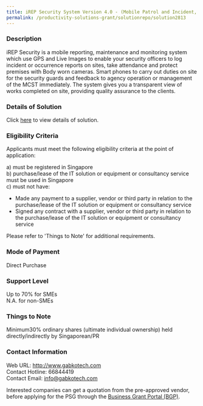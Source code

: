 ```yaml
---
title: iREP Security System Version 4.0 - (Mobile Patrol and Incident, E-Occurrence with 5 BWCs) Package 4
permalink: /productivity-solutions-grant/solutionrepo/solution2813
---
```


### Description

iREP Security is a mobile reporting, maintenance and monitoring system which use GPS and Live Images to enable your security officers to log incident or occurrence reports on sites, take attendance and protect premises with Body worn cameras.  Smart phones to carry out duties on site for the security guards and feedback to agency operation or management of the MCST immediately.  The system gives you a transparent view of works completed on site, providing quality assurance to the clients.

### Details of Solution

Click <a href='https://www.gobusiness.gov.sg/images/psg/Gabkotech_iREP_20210378_Desensitised_Annex_3_Part_4.pdf' target='_blank' rel='noopener'>here</a> to view details of solution.

### Eligibility Criteria

Applicants must meet the following eligibility criteria at the point of application:

a) must be registered in Singapore <br>
b) purchase/lease of the IT solution or equipment or consultancy service must be used in Singapore <br>
c) must not have:
- Made any payment to a supplier, vendor or third party in relation to the purchase/lease of the IT solution or equipment or consultancy service
- Signed any contract with a supplier, vendor or third party in relation to the purchase/lease of the IT solution or equipment or consultancy service

Please refer to 'Things to Note' for additional requirements.

### Mode of Payment
Direct Purchase

### Support Level
Up to 70% for SMEs <br>
N.A. for non-SMEs

### Things to Note
Minimum30% ordinary shares (ultimate individual ownership) held directly/indirectly by Singaporean/PR

### Contact Information
Web URL: http://www.gabkotech.com <br>Contact Hotline: 66844419 <br>Contact Email: info@gabkotech.com <br>

Interested companies can get a quotation from the pre-approved vendor, before applying for the PSG through the <a target='_blank' rel='noopener' href='https://www.businessgrants.gov.sg/'>Business Grant Portal (BGP)</a>.
